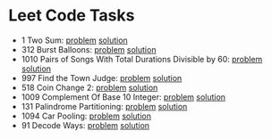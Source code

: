 # Leet Code Tasks

- 1 Two Sum: [problem](https://leetcode.com/problems/two-sum/) [solution](https://github.com/yk4r2/LeetCodeTasks/tree/master/1.TwoSum)
- 312 Burst Balloons: [problem](https://leetcode.com/problems/burst-balloons/) [solution](https://github.com/yk4r2/LeetCodeTasks/tree/master/312.BurstBalloons)
- 1010 Pairs of Songs With Total Durations Divisible by 60: [problem](https://leetcode.com/problems/pairs-of-songs-with-total-durations-divisible-by-60/) [solution](https://github.com/yk4r2/LeetCodeTasks/tree/master/1010.PairsOfSongsWithTotalDurationDivisibleBy60)
- 997 Find the Town Judge: [problem](https://leetcode.com/problems/find-the-town-judge/) [solution](https://github.com/yk4r2/LeetCodeTasks/tree/master/997.FindTheTowerJudge)
- 518 Coin Change 2: [problem](https://leetcode.com/problems/coin-change-2/) [solution](https://github.com/yk4r2/LeetCodeTasks/tree/master/518.CoinChange2)
- 1009 Complement Of Base 10 Integer: [problem](https://leetcode.com/problems/complement-of-base-10-integer/) [solution](https://github.com/yk4r2/LeetCodeTasks/tree/master/1009.ComplementOfBase10Integer)
- 131 Palindrome Partitioning: [problem](https://leetcode.com/problems/palindrome-partitioning/) [solution](https://github.com/yk4r2/LeetCodeTasks/tree/master/131.PalindromePartitioning)
- 1094 Car Pooling: [problem](https://leetcode.com/problems/car-pooling/) [solution](https://github.com/yk4r2/LeetCodeTasks/tree/master/1094.CarPooling)
- 91 Decode Ways: [problem](https://leetcode.com/problems/decode-ways/) [solution](https://github.com/yk4r2/LeetCodeTasks/tree/master/91.DecodeWays)
